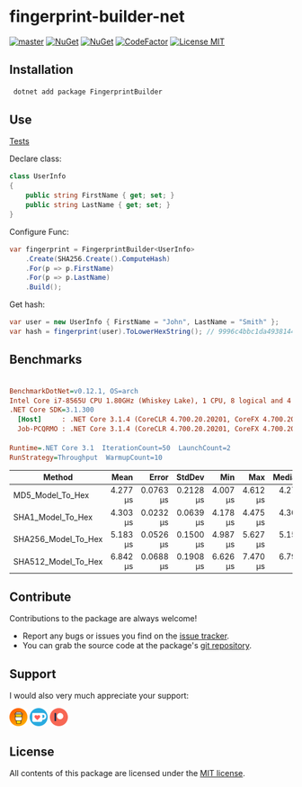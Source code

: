# fingerprint-builder-net

[![master](https://github.com/phnx47/FingerprintBuilder/workflows/master/badge.svg)](https://github.com/phnx47/FingerprintBuilder/actions?query=workflow%3Amaster)
[![NuGet](https://img.shields.io/nuget/v/FingerprintBuilder.svg)](https://www.nuget.org/packages/FingerprintBuilder)
[![NuGet](https://img.shields.io/nuget/dt/FingerprintBuilder.svg)](https://www.nuget.org/packages/FingerprintBuilder)
[![CodeFactor](https://www.codefactor.io/repository/github/phnx47/fingerprint-builder-net/badge/master)](https://www.codefactor.io/repository/github/phnx47/fingerprint-builder-net/overview/master)
[![License MIT](https://img.shields.io/badge/license-MIT-green.svg)](https://opensource.org/licenses/MIT)


## Installation

```sh
 dotnet add package FingerprintBuilder
```

## Use

[Tests](https://github.com/phnx47/FingerprintBuilder/tree/master/tests)

Declare class:
```c#
class UserInfo
{
    public string FirstName { get; set; }
    public string LastName { get; set; }
}
```

Configure Func:
```c#
var fingerprint = FingerprintBuilder<UserInfo>
    .Create(SHA256.Create().ComputeHash)
    .For(p => p.FirstName)
    .For(p => p.LastName)
    .Build();
```
Get hash:
```c#
var user = new UserInfo { FirstName = "John", LastName = "Smith" };
var hash = fingerprint(user).ToLowerHexString(); // 9996c4bbc1da4938144886b27b7c680e75932b5a56d911754d75ae4e0a9b4f1a
```

## Benchmarks

``` ini

BenchmarkDotNet=v0.12.1, OS=arch 
Intel Core i7-8565U CPU 1.80GHz (Whiskey Lake), 1 CPU, 8 logical and 4 physical cores
.NET Core SDK=3.1.300
  [Host]     : .NET Core 3.1.4 (CoreCLR 4.700.20.20201, CoreFX 4.700.20.22101), X64 RyuJIT
  Job-PCQRMO : .NET Core 3.1.4 (CoreCLR 4.700.20.20201, CoreFX 4.700.20.22101), X64 RyuJIT

Runtime=.NET Core 3.1  IterationCount=50  LaunchCount=2  
RunStrategy=Throughput  WarmupCount=10  

```
|              Method |     Mean |     Error |    StdDev |      Min |      Max |   Median |
|-------------------- |---------:|----------:|----------:|---------:|---------:|---------:|
|    MD5_Model_To_Hex | 4.277 μs | 0.0763 μs | 0.2128 μs | 4.007 μs | 4.612 μs | 4.275 μs |
|   SHA1_Model_To_Hex | 4.303 μs | 0.0232 μs | 0.0639 μs | 4.178 μs | 4.475 μs | 4.300 μs |
| SHA256_Model_To_Hex | 5.183 μs | 0.0526 μs | 0.1500 μs | 4.987 μs | 5.627 μs | 5.151 μs |
| SHA512_Model_To_Hex | 6.842 μs | 0.0688 μs | 0.1908 μs | 6.626 μs | 7.470 μs | 6.795 μs |


## Contribute

Contributions to the package are always welcome!

* Report any bugs or issues you find on the [issue tracker](https://github.com/phnx47/FingerprintBuilder/issues).
* You can grab the source code at the package's [git repository](https://github.com/phnx47/FingerprintBuilder).

## Support

I would also very much appreciate your support:

<a href="https://www.buymeacoffee.com/phnx47"><img width="32px" src="https://raw.githubusercontent.com/phnx47/files/master/button-sponsors/bmac0.png" alt="Buy Me A Coffee"></a>
<a href="https://ko-fi.com/phnx47"><img width="32px" src="https://raw.githubusercontent.com/phnx47/files/master/button-sponsors/kofi0.png" alt="Support me on ko-fi"></a>
<a href="https://www.patreon.com/phnx47"><img width="32px" src="https://raw.githubusercontent.com/phnx47/files/master/button-sponsors/patreon0.png" alt="Support me on Patreon"></a>


## License

All contents of this package are licensed under the [MIT license](https://opensource.org/licenses/MIT).
